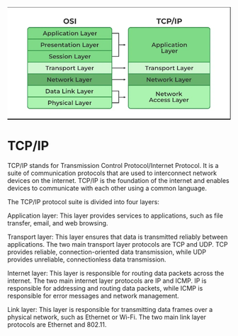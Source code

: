 <p align="center">
  <img src="../005/assests/OSI_TCP.png">
</p>

# TCP/IP

TCP/IP stands for Transmission Control Protocol/Internet Protocol. It is a suite of communication protocols that are used to interconnect network devices on the internet. TCP/IP is the foundation of the internet and enables devices to communicate with each other using a common language.

The TCP/IP protocol suite is divided into four layers:

Application layer: This layer provides services to applications, such as file transfer, email, and web browsing.

Transport layer: This layer ensures that data is transmitted reliably between applications. The two main transport layer protocols are TCP and UDP. TCP provides reliable, connection-oriented data transmission, while UDP provides unreliable, connectionless data transmission.

Internet layer: This layer is responsible for routing data packets across the internet. The two main internet layer protocols are IP and ICMP. IP is responsible for addressing and routing data packets, while ICMP is responsible for error messages and network management.

Link layer: This layer is responsible for transmitting data frames over a physical network, such as Ethernet or Wi-Fi. The two main link layer protocols are Ethernet and 802.11.
